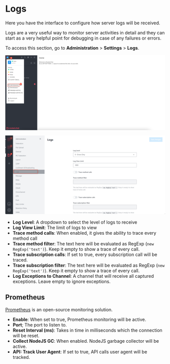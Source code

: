# Logs

Here you have the interface to configure how server logs will be received.

Logs are a very useful way to monitor server activities in detail and they can start as a very helpful point for debugging in case of any failures or errors.

To access this section, go to **Administration** > **Settings** > **Logs**.

![](../../../.gitbook/assets/administration-nav.png)

![](<../../../.gitbook/assets/image (683).png>)

* **Log Level**: A dropdown to select the level of logs to receive
* **Log View Limit**: The limit of logs to view
* **Trace method calls**: When enabled, it gives the ability to trace every method call
* **Trace method filter**: The text here will be evaluated as RegExp (`new RegExp('text')`). Keep it empty to show a trace of every call.
* **Trace subscription calls**: If set to true, every subscription call will be traced.
* **Trace subscription filter**: The text here will be evaluated as RegExp (`new RegExp('text')`). Keep it empty to show a trace of every call.
* **Log Exceptions to Channel**: A channel that will receive all captured exceptions. Leave empty to ignore exceptions.

## Prometheus

[Prometheus](https://prometheus.io) is an open-source monitoring solution.

* **Enable**: When set to true, Prometheus monitoring will be active.
* **Port**; The port to listen to.
* **Reset Interval (ms)**: Takes in time in milliseconds which the connection will be reset.
* **Collect NodeJS GC**: When enabled. NodeJS garbage collector will be active.
* **API: Track User Agent**: If set to true, API calls user agent will be tracked.
